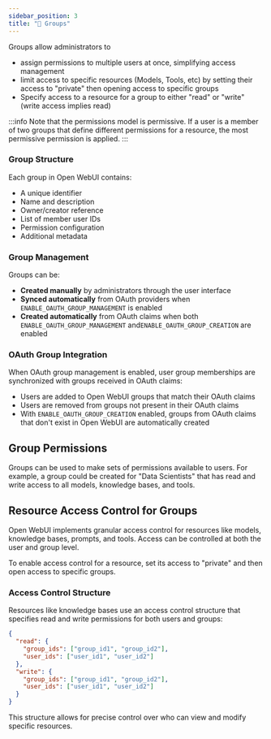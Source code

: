 ```yaml
---
sidebar_position: 3
title: "🔐 Groups"
---
```


Groups allow administrators to

* assign permissions to multiple users at once, simplifying access management
* limit access to specific resources (Models, Tools, etc) by setting their access to "private" then opening access to specific groups
* Specify access to a resource for a group to either "read" or "write" (write access implies read)

:::info
Note that the permissions model is permissive. If a user is a member of two groups that define different permissions for a resource, the most permissive permission is applied.
:::

### Group Structure

Each group in Open WebUI contains:

* A unique identifier
* Name and description
* Owner/creator reference
* List of member user IDs
* Permission configuration
* Additional metadata

### Group Management

Groups can be:

* **Created manually** by administrators through the user interface
* **Synced automatically** from OAuth providers when `ENABLE_OAUTH_GROUP_MANAGEMENT` is enabled
* **Created automatically** from OAuth claims when both `ENABLE_OAUTH_GROUP_MANAGEMENT` and`ENABLE_OAUTH_GROUP_CREATION`
  are enabled

### OAuth Group Integration

When OAuth group management is enabled, user group memberships are synchronized with groups received in OAuth claims:

* Users are added to Open WebUI groups that match their OAuth claims
* Users are removed from groups not present in their OAuth claims
* With `ENABLE_OAUTH_GROUP_CREATION` enabled, groups from OAuth claims that don't exist in Open WebUI are automatically
  created

## Group Permissions

Groups can be used to make sets of permissions available to users. For example, a group could be created for "Data
Scientists" that has read and write access to all models, knowledge bases, and tools.

## Resource Access Control for Groups

Open WebUI implements granular access control for resources like models, knowledge bases, prompts, and tools. Access can
be controlled at both the user and group level.

To enable access control for a resource, set its access to "private" and then open access to specific groups.

### Access Control Structure

Resources like knowledge bases use an access control structure that specifies read and write permissions for both users
and groups:

```json
{
  "read": {
    "group_ids": ["group_id1", "group_id2"],
    "user_ids": ["user_id1", "user_id2"]
  },
  "write": {
    "group_ids": ["group_id1", "group_id2"],
    "user_ids": ["user_id1", "user_id2"]
  }
}
```

This structure allows for precise control over who can view and modify specific resources.
